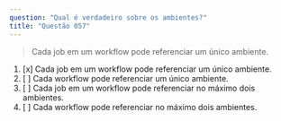 ```yaml
---
question: "Qual é verdadeiro sobre os ambientes?"
title: "Questão 057"
---
```


> Cada job em um workflow pode referenciar um único ambiente.
1. [x] Cada job em um workflow pode referenciar um único ambiente.
1. [ ] Cada workflow pode referenciar um único ambiente.
1. [ ] Cada job em um workflow pode referenciar no máximo dois ambientes.
1. [ ] Cada workflow pode referenciar no máximo dois ambientes.

